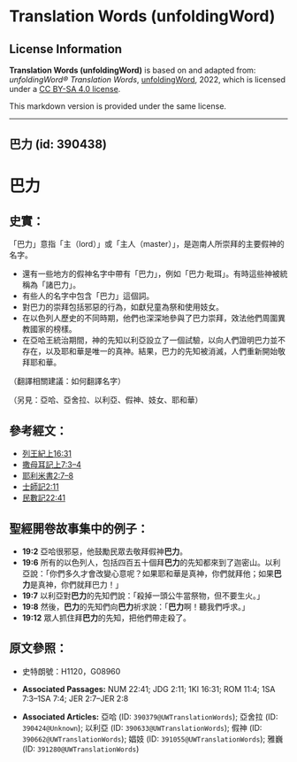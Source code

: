 # Translation Words (unfoldingWord)

## License Information

**Translation Words (unfoldingWord)** is based on and adapted from: _unfoldingWord® Translation Words_, [unfoldingWord](https://unfoldingword.org/utw), 2022, which is licensed under a [CC BY-SA 4.0 license](https://creativecommons.org/licenses/by-sa/4.0/legalcode.en).

This markdown version is provided under the same license.



--------------------------------

## 巴力 (id: 390438)

巴力
==

史實：
---

「巴力」意指「主（lord）」或「主人（master）」，是迦南人所崇拜的主要假神的名字。

* 還有一些地方的假神名字中帶有「巴力」，例如「巴力·毗珥」。有時這些神被統稱為「諸巴力」。
* 有些人的名字中包含「巴力」這個詞。
* 對巴力的崇拜包括邪惡的行為，如獻兒童為祭和使用妓女。
* 在以色列人歷史的不同時期，他們也深深地參與了巴力崇拜，效法他們周圍異教國家的榜樣。
* 在亞哈王統治期間，神的先知以利亞設立了一個試驗，以向人們證明巴力並不存在，以及耶和華是唯一的真神。結果，巴力的先知被消滅，人們重新開始敬拜耶和華。

（翻譯相關建議：如何翻譯名字）

（另見：亞哈、亞舍拉、以利亞、假神、妓女、耶和華）

參考經文：
-----

* [列王紀上16:31](https://ref.ly/1Kgs16:31)
* [撒母耳記上7:3–4](https://ref.ly/1Sam7:3-1Sam7:4)
* [耶利米書2:7–8](https://ref.ly/Jer2:7-Jer2:8)
* [士師記2:11](https://ref.ly/Judg2:11)
* [民數記22:41](https://ref.ly/Num22:41)

聖經開卷故事集中的例子：
------------

* **19:2** 亞哈很邪惡，他鼓勵民眾去敬拜假神**巴力**。
* **19:6** 所有的以色列人，包括四百五十個拜**巴力**的先知都來到了迦密山。以利亞說：「你們多久才會改變心意呢？如果耶和華是真神，你們就拜他；如果**巴力**是真神，你們就拜巴力！」
* **19:7** 以利亞對**巴力**的先知們說：「殺掉一頭公牛當祭物，但不要生火。」
* **19:8** 然後，**巴力**的先知們向**巴力**祈求說：「**巴力**啊！聽我們呼求。」
* **19:12** 眾人抓住拜**巴力**的先知，把他們帶走殺了。

原文參照：
-----

* 史特朗號：H1120，G08960

* **Associated Passages:** NUM 22:41; JDG 2:11; 1KI 16:31; ROM 11:4; 1SA 7:3–1SA 7:4; JER 2:7–JER 2:8
* **Associated Articles:** 亞哈 (ID: `390379@UWTranslationWords`); 亞舍拉 (ID: `390424@Unknown`); 以利亞 (ID: `390633@UWTranslationWords`); 假神 (ID: `390662@UWTranslationWords`); 娼妓 (ID: `391055@UWTranslationWords`); 雅巍 (ID: `391280@UWTranslationWords`)

